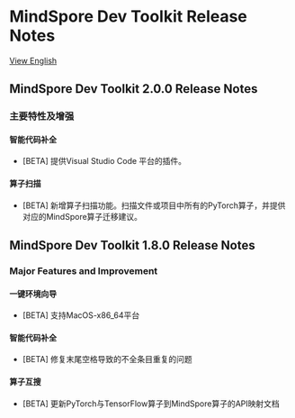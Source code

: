 # MindSpore Dev Toolkit Release Notes

[View English](./RELEASE.md)

## MindSpore Dev Toolkit 2.0.0 Release Notes

### 主要特性及增强

#### 智能代码补全

- [BETA] 提供Visual Studio Code 平台的插件。

#### 算子扫描

- [BETA] 新增算子扫描功能。扫描文件或项目中所有的PyTorch算子，并提供对应的MindSpore算子迁移建议。

## MindSpore Dev Toolkit 1.8.0 Release Notes

### Major Features and Improvement

#### 一键环境向导

- [BETA] 支持MacOS-x86_64平台

#### 智能代码补全

- [BETA] 修复末尾空格导致的不全条目重复的问题

#### 算子互搜

- [BETA] 更新PyTorch与TensorFlow算子到MindSpore算子的API映射文档
